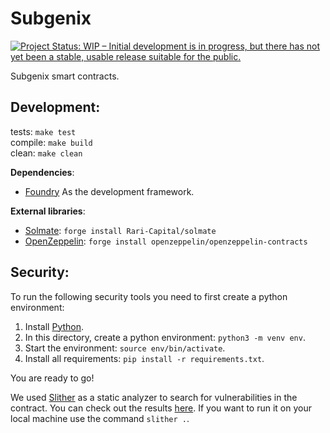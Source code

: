 # Subgenix

[![Project Status: WIP – Initial development is in progress, but there has not yet been a stable, usable release suitable for the public.](https://www.repostatus.org/badges/latest/wip.svg)](https://www.repostatus.org/#wip)

Subgenix smart contracts.


## Development:

tests: `make test`   
compile: `make build`  
clean: `make clean`   

**Dependencies**:
- [Foundry](https://github.com/gakonst/foundry#installation) As the development framework.    

**External libraries**:
- [Solmate](https://github.com/Rari-Capital/solmate): `forge install Rari-Capital/solmate`   
- [OpenZeppelin](https://github.com/OpenZeppelin/openzeppelin-contracts): `forge install openzeppelin/openzeppelin-contracts` 


## Security:

To run the following security tools you need to first create a python environment:

1. Install [Python](https://www.python.org/downloads/).
2. In this directory, create a python environment: `python3 -m venv env`.
3. Start the environment: `source env/bin/activate`.
4. Install all requirements: `pip install -r requirements.txt`.

You are ready to go!

We used [Slither](https://github.com/crytic/slither) as a static analyzer to
search for vulnerabilities in the contract. You can check out the results 
[here](SECURITY/Slither_results.txt). If you want to run it on your local machine 
use the command `slither .`.
